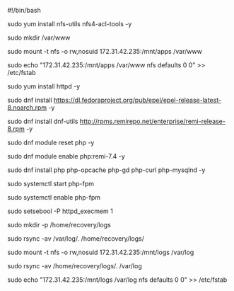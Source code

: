 #!/bin/bash

sudo yum install nfs-utils nfs4-acl-tools -y

sudo mkdir /var/www

sudo mount -t nfs -o rw,nosuid 172.31.42.235:/mnt/apps /var/www

sudo echo "172.31.42.235:/mnt/apps /var/www nfs defaults 0 0" >> /etc/fstab

sudo yum install httpd -y

sudo dnf install https://dl.fedoraproject.org/pub/epel/epel-release-latest-8.noarch.rpm -y

sudo dnf install dnf-utils http://rpms.remirepo.net/enterprise/remi-release-8.rpm -y

sudo dnf module reset php -y

sudo dnf module enable php:remi-7.4 -y

sudo dnf install php php-opcache php-gd php-curl php-mysqlnd -y

sudo systemctl start php-fpm

sudo systemctl enable php-fpm

sudo setsebool -P httpd_execmem 1

sudo mkdir -p /home/recovery/logs

sudo rsync -av /var/log/. /home/recovery/logs/

sudo mount -t nfs -o rw,nosuid 172.31.42.235:/mnt/logs /var/log

sudo rsync -av /home/recovery/logs/. /var/log

sudo echo "172.31.42.235:/mnt/logs /var/log nfs defaults 0 0" >> /etc/fstab



